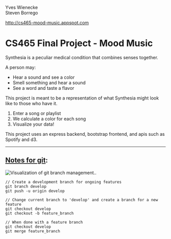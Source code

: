 Yves Wienecke<Br/>
Steven Borrego

http://cs465-mood-music.appspot.com

# CS465 Final Project - Mood Music

Synthesia is a peculiar medical condition that combines senses together.

A person may:
* Hear a sound and see a color
* Smell something and hear a sound
* See a word and taste a flavor

This project is meant to be a representation of what Synthesia might look like to those who have it.

1. Enter a song or playlist
2. We calculate a color for each song 
3. Visualize your data!

This project uses an express backend, bootstrap frontend, and apis such as Spotify and d3.

<hr/>

## [Notes for git](https://www.atlassian.com/git/tutorials/comparing-workflows/gitflow-workflow):

![Visualization of git branch management.](https://wac-cdn.atlassian.com/dam/jcr:b5259cce-6245-49f2-b89b-9871f9ee3fa4/03%20(2).svg?cdnVersion=lb).

```
// Create a development branch for ongoing features
git branch develop
git push -u origin develop
```

```
// Change current branch to 'develop' and create a branch for a new feature
git checkout develop
git checkout -b feature_branch
```

```
// When done with a feature branch
git checkout develop
git merge feature_branch
```

